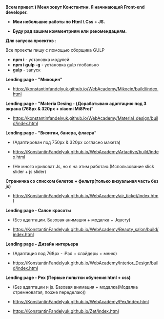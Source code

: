 
**Всем привет:) Меня зовут Константин. Я начинающий Front-end developer.**

- **Мои небольшие работы по Html \ Css + JS.**

- **Буду рад вашим комментриям или рекомендациям.**


**Для запуска проектов** :

Все проекты пишу с помощью сборщика GULP 

- **npm i** - установка модулей
- **npm i gulp -g** - установка gulp глобально
- **gulp** - запуск

**Lending page - "Микоцин"**

- https://konstantinfandelyuk.github.io/WebAcademy/Mikocin/build/index.html

**Lending page - "Materia Desing - (Дорабатываю адаптацию под 3 экрана (768px & 320px + xiaomi Mi8Pro)"**

- https://konstantinfandelyuk.github.io/WebAcademy/Material_design/build/index.html

**Lending page - "Визитки, банера, флаера"**

- (Адаптирован под 750px & 320px согласно макета)

- https://KonstantinFandelyuk.github.io/WebAcademy/Artactive/build/index.html

- (Не много кривоват Js, но я на  этим работаю.(Использование slick slider + js slider)

**Страничка со списком билетов + фильтр(только визуальная часть без js)**

- https://KonstantinFandelyuk.github.io/WebAcademy/air_ticket/index.html

**Lending page - Салон красоты**

- (Без адаптации. Базовая анимация + модалка + Jquery)

- https://KonstantinFandelyuk.github.io/WebAcademy/Beauty_salon/build/index.html

**Lending page - Дизайн интерьера**

- (Адаптация под 768px - iPad + слайдеры + меню)

- https://KonstantinFandelyuk.github.io/WebAcademy/Interior_Design/build/index.html

**Lending page - Pex (Первые попытки обучения html + css)**

- (Без адаптации и js. Базовая анимация + модалка(Модалка стремноватая, позже переделаю))

- https://KonstantinFandelyuk.github.io/WebAcademy/Pex/index.html

- https://KonstantinFandelyuk.github.io/Zet/index.html

